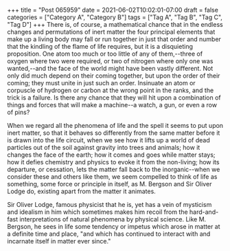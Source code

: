 +++
title = "Post 065959"
date = 2021-06-02T10:02:01-07:00
draft = false
categories = ["Category A", "Category B"]
tags = ["Tag A", "Tag B", "Tag C", "Tag D"]
+++
There is, of course, a mathematical chance that in the endless changes and permutations of inert matter the four principal elements that make up a living body may fall or run together in just that order and number that the kindling of the flame of life requires, but it is a disquieting proposition. One atom too much or too little of any of them,--three of oxygen where two were required, or two of nitrogen where only one was wanted,--and the face of the world might have been vastly different. Not only did much depend on their coming together, but upon the order of their coming; they must unite in just such an order. Insinuate an atom or corpuscle of hydrogen or carbon at the wrong point in the ranks, and the trick is a failure. Is there any chance that they will hit upon a combination of things and forces that will make a machine--a watch, a gun, or even a row of pins?

When we regard all the phenomena of life and the spell it seems to put upon inert matter, so that it behaves so differently from the same matter before it is drawn into the life circuit, when we see how it lifts up a world of dead particles out of the soil against gravity into trees and animals; how it changes the face of the earth; how it comes and goes while matter stays; how it defies chemistry and physics to evoke it from the non-living; how its departure, or cessation, lets the matter fall back to the inorganic--when we consider these and others like them, we seem compelled to think of life as something, some force or principle in itself, as M. Bergson and Sir Oliver Lodge do, existing apart from the matter it animates.

Sir Oliver Lodge, famous physicist that he is, yet has a vein of mysticism and idealism in him which sometimes makes him recoil from the hard-and-fast interpretations of natural phenomena by physical science. Like M. Bergson, he sees in life some tendency or impetus which arose in matter at a definite time and place, "and which has continued to interact with and incarnate itself in matter ever since."

